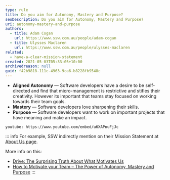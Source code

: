 ```yaml
---
type: rule
title: Do you aim for Autonomy, Mastery and Purpose?
seoDescription: Do you aim for Autonomy, Mastery and Purpose?
uri: autonomy-mastery-and-purpose
authors:
  - title: Adam Cogan
    url: https://www.ssw.com.au/people/adam-cogan
  - title: Ulysses Maclaren
    url: https://www.ssw.com.au/people/ulysses-maclaren
related:
  - have-a-clear-mission-statement
created: 2021-05-03T05:33:05+10:00
archivedreason: null
guid: f42b9818-111c-4963-9ca6-b8228fb9548c
---
```

* **Aligned Autonomy** — Software developers have a desire to be self-directed and find that micro-management is restrictive and stifles their creativity. However its important that teams stay focused on working towards their team goals.
* **Mastery** — Software developers love sharpening their skills.
* **Purpose** — Software developers want to work on important projects that have meaning and make an impact.

`youtube: https://www.youtube.com/embed/u6XAPnuFjJc`

<!--endintro-->

::: info
For example, SSW indirectly mention on their Mission Statement at [About Us page](https://www.ssw.com.au/ssw/company/AboutUs.aspx).

More info on this:

* [Drive: The Surprising Truth About What Motivates Us](https://en.wikipedia.org/wiki/Drive:_The_Surprising_Truth_About_What_Motivates_Us)
* [How to Motivate your Team – The Power of Autonomy, Mastery and Purpose](https://ulyssesmaclaren.com/2019/06/04/how-to-motivate-your-team-the-power-of-autonomy-mastery-and-purpose/)
:::

